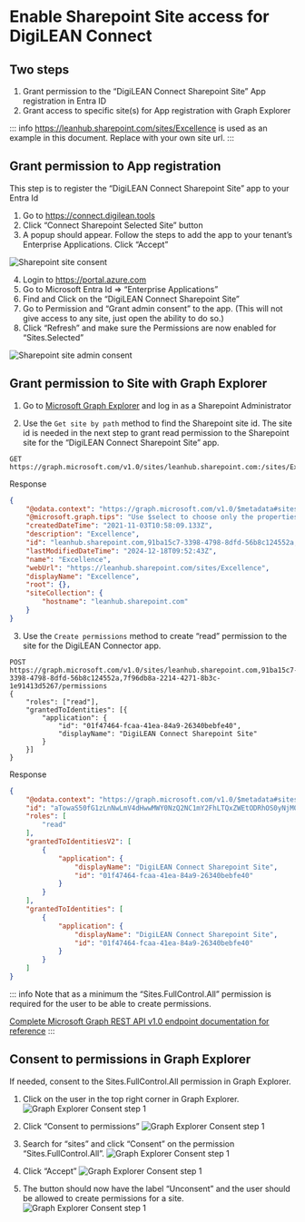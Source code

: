 # Enable Sharepoint Site access for DigiLEAN Connect

## Two steps

 1. Grant permission to the “DigiLEAN Connect Sharepoint Site” App registration in Entra ID
 2. Grant access to specific site(s) for App registration with Graph Explorer 

::: info
https://leanhub.sharepoint.com/sites/Excellence is used as an example in this document. Replace with your own site url.
:::


## Grant permission to App registration

This step is to register the “DigiLEAN  Connect Sharepoint Site” app to your Entra Id 

 1. Go to https://connect.digilean.tools
 2. Click “Connect Sharepoint Selected Site” button
 3. A popup should appear. Follow the steps to add the app to your tenant’s Enterprise Applications. Click “Accept”

![Sharepoint site consent](/images/Sharepoint_site_consent.jpg)  

 4. Login to https://portal.azure.com
 5. Go to Microsoft Entra Id => “Enterprise Applications”
 6. Find and Click on the “DigiLEAN Connect Sharepoint Site”
 7. Go to Permission and “Grant admin consent” to the app. (This will not give access to any site, just open the ability to do so.)
 8. Click “Refresh” and make sure the Permissions are now enabled for “Sites.Selected”

![Sharepoint site admin consent](/images/Sharepoint_site_admin_grant_consent.jpg)

## Grant permission to Site with Graph Explorer

 1. Go to [Microsoft Graph Explorer](https://developer.microsoft.com/en-us/graph/graph-explorer) and log in as a Sharepoint Administrator 

 2. Use the `Get site by path` method to find the Sharepoint site id. The site id is needed in the next step to grant read permission to the Sharepoint site for the “DigiLEAN  Connect Sharepoint Site” app.  

```http
GET https://graph.microsoft.com/v1.0/sites/leanhub.sharepoint.com:/sites/Excellence
```
Response
```json
{
    "@odata.context": "https://graph.microsoft.com/v1.0/$metadata#sites/$entity",
    "@microsoft.graph.tips": "Use $select to choose only the properties your app needs, as this can lead to performance improvements. For example: GET sites('<key>')/microsoft.graph.getByPath(path=<key>)?$select=displayName,error",
    "createdDateTime": "2021-11-03T10:58:09.133Z",
    "description": "Excellence",
    "id": "leanhub.sharepoint.com,91ba15c7-3398-4798-8dfd-56b8c124552a,7f96db8a-2214-4271-8b3c-1e91413d5267",
    "lastModifiedDateTime": "2024-12-18T09:52:43Z",
    "name": "Excellence",
    "webUrl": "https://leanhub.sharepoint.com/sites/Excellence",
    "displayName": "Excellence",
    "root": {},
    "siteCollection": {
        "hostname": "leanhub.sharepoint.com"
    }
}
```

3. Use the `Create permissions` method to create “read” permission to the site for the DigiLEAN Connector app. 


```http
POST https://graph.microsoft.com/v1.0/sites/leanhub.sharepoint.com,91ba15c7-3398-4798-8dfd-56b8c124552a,7f96db8a-2214-4271-8b3c-1e91413d5267/permissions
{
    "roles": ["read"],
    "grantedToIdentities": [{
        "application": {
            "id": "01f47464-fcaa-41ea-84a9-26340bebfe40",
            "displayName": "DigiLEAN Connect Sharepoint Site"
        }
    }]
}
```

Response
```json
{
    "@odata.context": "https://graph.microsoft.com/v1.0/$metadata#sites('leanhub.sharepoint.com%2C91ba15c7-3398-4798-8dfd-56b8c124552a%2C7f96db8a-2214-4271-8b3c-1e91413d5267')/permissions/$entity",
    "id": "aTowaS50fG1zLnNwLmV4dHwwMWY0NzQ2NC1mY2FhLTQxZWEtODRhOS0yNjM0MGJlYmZlNDBAYTI4OWJlYTYtM2IwNS00MGMxLWE2ODQtOGY4MTY4M2Y1ZGFh",
    "roles": [
        "read"
    ],
    "grantedToIdentitiesV2": [
        {
            "application": {
                "displayName": "DigiLEAN Connect Sharepoint Site",
                "id": "01f47464-fcaa-41ea-84a9-26340bebfe40"
            }
        }
    ],
    "grantedToIdentities": [
        {
            "application": {
                "displayName": "DigiLEAN Connect Sharepoint Site",
                "id": "01f47464-fcaa-41ea-84a9-26340bebfe40"
            }
        }
    ]
}
```

::: info
Note that as a minimum the “Sites.FullControl.All” permission is required for the user to be able to create permissions. 

[Complete Microsoft Graph REST API v1.0 endpoint documentation for reference](https://learn.microsoft.com/en-us/graph/api/overview?view=graph-rest-1.0&preserve-view=true)
:::

## Consent to permissions in Graph Explorer

If needed, consent to the Sites.FullControl.All permission in Graph Explorer.

 1.	Click on the user in the top right corner in Graph Explorer. 
![Graph Explorer Consent step 1](/images/Sharepoint_site_graph_explorer_consent1.jpg)

 2.	Click “Consent to permissions”
![Graph Explorer Consent step 1](/images/Sharepoint_site_graph_explorer_consent2.jpg)

 3. Search for “sites” and click “Consent” on the permission “Sites.FullControl.All”.
![Graph Explorer Consent step 1](/images/Sharepoint_site_graph_explorer_consent3.jpg)

 4. Click “Accept”
![Graph Explorer Consent step 1](/images/Sharepoint_site_graph_explorer_consent4.jpg)

 5. The button should now have the label “Unconsent” and the user should be allowed to create permissions for a site.
![Graph Explorer Consent step 1](/images/Sharepoint_site_graph_explorer_consent5.jpg)